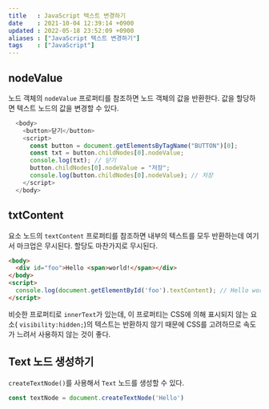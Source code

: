 ```yaml
---
title   : JavaScript 텍스트 변경하기   
date    : 2021-10-04 12:39:14 +0900
updated : 2022-05-18 23:52:09 +0900
aliases : ["JavaScript 텍스트 변경하기"]
tags    : ["JavaScript"]
---
```

## nodeValue
노드 객체의 `nodeValue` 프로퍼티를 참조하면 노드 객체의 값을 반환한다. 값을 할당하면 텍스트 노드의 값을 변경할 수 있다.  
```javascript
  <body>
    <button>닫기</button>
    <script>
      const button = document.getElementsByTagName("BUTTON")[0];
      const txt = button.childNodes[0].nodeValue;
      console.log(txt); // 닫기 
      button.childNodes[0].nodeValue = "저장";
      console.log(button.childNodes[0].nodeValue); // 저장
    </script>
  </body>
```

## txtContent 
요소 노드의 `textContent` 프로퍼티를 참조하면 내부의 텍스트를 모두 반환하는데 여기서 마크업은 무시된다. 할당도 마찬가지로 무시된다. 
```html
<body>
  <div id="foo">Hello <span>world!</span></div>
</body>
<script>
  console.log(document.getElementById('foo').textContent); // Hello world!
</script>
```

비슷한 프로퍼티로 `innerText`가 있는데, 이 프로퍼티는 CSS에 의해 표시되지 않는 요소( `visibility:hidden;`)의 텍스트는 반환하지 않기 때문에 CSS를 고려하므로 속도가 느려서 사용하지 않는 것이 좋다.  

## Text 노드 생성하기
`createTextNode()`를 사용해서 `Text` 노드를 생성할 수 있다.
```js
const textNode = document.createTextNode('Hello')
```